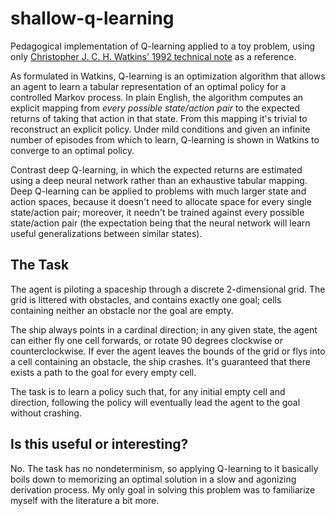 # shallow-q-learning

Pedagogical implementation of Q-learning applied to a toy problem, using only [Christopher J. C. H. Watkins' 1992 technical note](https://dl.acm.org/citation.cfm?id=139618) as a reference.

As formulated in Watkins, Q-learning is an optimization algorithm that allows an agent to learn a tabular representation of an optimal policy for a controlled Markov process. In plain English, the algorithm computes an explicit mapping from _every possible state/action pair_ to the expected returns of taking that action in that state. From this mapping it's trivial to reconstruct an explicit policy. Under mild conditions and given an infinite number of episodes from which to learn, Q-learning is shown in Watkins to converge to an optimal policy.

Contrast deep Q-learning, in which the expected returns are estimated using a deep neural network rather than an exhaustive tabular mapping. Deep Q-learning can be applied to problems with much larger state and action spaces, because it doesn't need to allocate space for every single state/action pair; moreover, it needn't be trained against every possible state/action pair (the expectation being that the neural network will learn useful generalizations between similar states).

## The Task

The agent is piloting a spaceship through a discrete 2-dimensional grid. The grid is littered with obstacles, and contains exactly one goal; cells containing neither an obstacle nor the goal are empty.

The ship always points in a cardinal direction; in any given state, the agent can either fly one cell forwards, or rotate 90 degrees clockwise or counterclockwise. If ever the agent leaves the bounds of the grid or flys into a cell containing an obstacle, the ship crashes. It's guaranteed that there exists a path to the goal for every empty cell.

The task is to learn a policy such that, for any initial empty cell and direction, following the policy will eventually lead the agent to the goal without crashing.

## Is this useful or interesting?

No. The task has no nondeterminism, so applying Q-learning to it basically boils down to memorizing an optimal solution in a slow and agonizing derivation process. My only goal in solving this problem was to familiarize myself with the literature a bit more.

